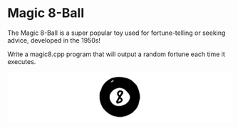 # Magic 8-Ball

The Magic 8-Ball is a super popular toy used for fortune-telling or seeking advice, developed in the 1950s!

Write a magic8.cpp program that will output a random fortune each time it executes.

![8-ball](/magic8ball.gif)